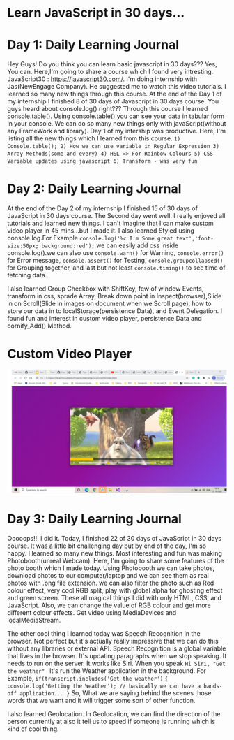 # Learn JavaScript in 30 days...
# Day 1: Daily Learning Journal
Hey Guys! Do you think you can learn basic javascript in 30 days???
Yes, You can. Here,I'm going to share a course which I found very intresting. JavaScript30 : https://javascript30.com/.
I'm doing internship with Jas(NewEngage Company). He suggested me to watch this video tutorials.
I learned so many new things through this course. At the end of the Day 1 of my internship I finished 8 of 30 days of Javascript in 30 days course.
You guys heard about console.log() right??? Through this course I learned console.table(). Using console.table() you can see your data in tabular form in your console. 
We can do so many new things only with javaScript(without any FrameWork and library). Day 1 of my intership was productive. Here, I'm listing all the new things which I learned from 
this course. 
`1) Console.table(); 2) How we can use variable in Regular Expression 3) Array Methods(some and every) 4) HSL => For Rainbow Colours 5) CSS Variable updates using javascript 6) Transform - was very fun`

# Day 2: Daily Learning Journal 
At the end of the Day 2 of my internship I finished 15 of 30 days of JavaScript in 30 days course. The Second day went well. I really enjoyed all tutorials and learned new things. I can't imagine that I can make custom video player in 45 mins...but I made it. I also learned Styled using console.log.For Example 
` console.log('%c I'm Some great text','font-size:50px; background:red'); `
we can easily add css inside console.log().we can also use `console.warn()` for Warning, `console.error()` for Error message, `console.assert()` for Testing, `console.groupcollapsed()` for Grouping together, and last but not least `console.timing()` to see time of fetching data.

I also learned Group Checkbox with ShiftKey, few of window Events, transform in css, sprade Array, Break down point in Inspect(browser),Slide in on Scroll(Slide in images on document when we Scroll page), how to store our data in to localStorage(persistence Data), and Event Delegation.
I found fun and interest in custom video player, persistence Data and cornify_Add() Method.
# Custom Video Player

![Custom Video Player](https://github.com/Shjani49/JavaScript30_01_JavaScript_Drum_Kit/blob/11_Custom_Video_player/Custom_Video_player.png)

# Day 3: Daily Learning Journal 
Ooooops!!! I did it. Today, I finished 22 of 30 days of JavaScript in 30 days course. It was a little bit challenging day but by end of the day, I'm so happy. I learned so many new things. Most interesting and fun was making Photobooth(unreal Webcam). Here, I'm going to share some features of the photo booth which I made today. Using Photobooth we can take photos, download photos to our computer/laptop and we can see them as real photos with .png file extension. we can also filter the photo such as Red colour effect, very cool RGB split, play with global alpha for ghosting effect and green screen. These all magical things I did with only HTML, CSS, and JavaScript. Also, we can change the value of RGB colour and get more different colour effects. Get video using MediaDevices and localMediaStream. 

The other cool thing I learned today was Speech Recognition in the browser. Not perfect but it's actually really impressive that we can do this without any libraries or external API. Speech Recognition is a global variable that lives in the browser. It's updating paragraphs when we stop speaking. It needs to run on the server. It works like Siri. When you speak `Hi Siri, "Get the weather" ` It's run the Weather application in the background. For Example,
`if(transcript.includes('Get the weather')`
`{
console.log('Getting the Weather'); // basically we can have a hands-off application...
}`
So, What we are saying behind the scenes those words that we want and it will trigger some sort of other function.

I also learned Geolocation. In Geolocation, we can find the direction of the person currently at also it tell us to speed if someone is running which is kind of cool thing.



